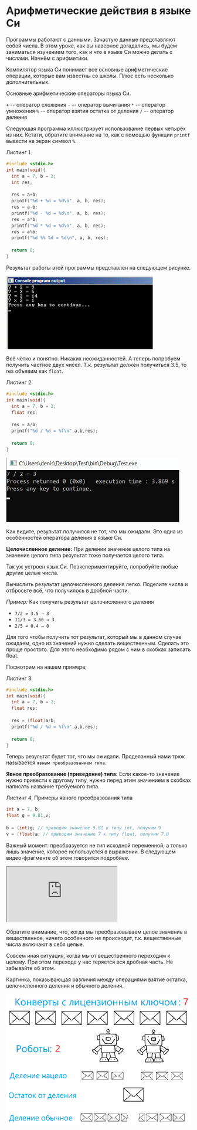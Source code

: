 # Арифметические действия в языке Си

Программы работают с данными. Зачастую данные представляют собой числа. В этом уроке, как вы наверное догадались, мы будем заниматься изучением того, как и что в языке Си можно делать с числами. Начнём с арифметики.

Компилятор языка Си понимает все основные арифметические операции, которые вам известны со школы. Плюс есть несколько дополнительных.

Основные арифметические операторы языка Си.

`+` -- оператор сложения
`-` -- оператор вычитания
`*` -- оператор умножения
`%` -- оператор взятия остатка от деления
`/` -- оператор деления

Следующая программа иллюстрирует использование первых четырёх из них. Кстати, обратите внимание на то, как с помощью функции `printf` вывести на экран символ `%`.

Листинг 1.

```c
#include <stdio.h>
int main(void){
  int a = 7, b = 2;
  int res;

  res = a+b;
  printf("%d + %d = %d\n", a, b, res);
  res = a-b;
  printf("%d - %d = %d\n", a, b, res);
  res = a*b;
  printf("%d * %d = %d\n", a, b, res);
  res = a%b;
  printf("%d %% %d = %d\n", a, b, res);

  return 0;
}
```

Результат работы этой программы представлен на следующем рисунке.

![Использование арифметических действий в Си](./arifmetic_operators.gif)

Всё чётко и понятно. Никаких неожиданностей. А теперь попробуем получить частное двух чисел. Т.к. результат должен получиться 3.5, то res объявим как `float`.

Листинг 2.

```c
#include <stdio.h>
int main(void){
  int a = 7, b = 2;
  float res;

  res = a/b;
  printf("%d / %d = %f\n",a,b,res);

  return 0;
}
```
![Использование арифметических действий в Си](./incorrect_division.gif)

Как видите, результат получился не тот, что мы ожидали. Это одна из особенностей оператора деления в языке Си.

**Целочисленное деление:** При делении значение целого типа на значение целого типа результат тоже получается целого типа.

Так уж устроен язык Си. Поэкспериментируйте, попробуйте любые другие целые числа.

Вычислить результат целочисленного деления легко. Поделите числа и отбросьте всё, что получилось в дробной части.

*Пример:* Как получить результат целочисленного деления

* `7/2 = 3.5 → 3`
* `11/3 = 3.66 → 3`
* `2/5 = 0.4 → 0`

Для того чтобы получить тот результат, который мы в данном случае ожидаем, одно из значений нужно сделать вещественным. Сделать это проще простого. Для этого необходимо рядом с ним в скобках записать float.

Посмотрим на нашем примере:

Листинг 3.

```c
#include <stdio.h>
int main(void){
  int a = 7, b = 2;
  float res;

  res = (float)a/b;
  printf("%d / %d = %f\n",a,b,res);

  return 0;
}
```

Теперь результат будет тот, что мы ожидали. Проделанный нами трюк называется `явным преобразованием типа`.

**Явное преобразование (приведение) типа:** Если какое-то значение нужно привести к другому типу, нужно перед этим значением в скобках написать название требуемого типа.

Листинг 4. Примеры явного преобразования типа

```c
int a = 7, b;
float g = 9.81,v;

b = (int)g; // приводим значение 9.81 к типу int, получим 9
v = (float)a; // приводим значение 7 к типу float, получим 7.0
```

Важный момент: преобразуется не тип исходной переменной, а только лишь значение, которое используется в выражении. В следующем видео-фрагменте об этом говорится подробнее.

<iframe class="video" src="https://www.youtube.com/embed/9jLdsrF8iF8"  allowfullscreen></iframe>

Обратите внимание, что, когда мы преобразовываем целое значение в вещественное, ничего особенного не происходит, т.к. вещественные числа включают в себя целые.

Совсем иная ситуация, когда мы от вещественного переходим к целому. При этом переходе у нас теряется вся дробная часть. Не забывайте об этом.

Картинка, показывающая различия между операциями взятие остатка, целочисленного деления и обычного деления.

![Деление, целочисленное деление и остаток от деления. Отличия](./divide.png)
